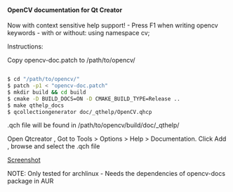 #### OpenCV documentation for Qt Creator

Now with context sensitive help support! 
	- Press F1 when writing opencv keywords
	- with or without: using namespace cv;

Instructions:

Copy opencv-doc.patch to /path/to/opencv/

``` bash

$ cd "/path/to/opencv/"
$ patch -p1 < "opencv-doc.patch"
$ mkdir build && cd build
$ cmake -D BUILD_DOCS=ON -D CMAKE_BUILD_TYPE=Release ..
$ make qthelp_docs
$ qcollectiongenerator doc/_qthelp/OpenCV.qhcp

```

.qch file will be found in /path/to/opencv/build/doc/_qthelp/

Open Qtcreator , Got to Tools > Options > Help > Documentation. Click Add , browse and select the .qch file


[Screenshot](./screenshot.png)


NOTE: Only tested for archlinux - Needs the dependencies of opencv-docs package in AUR